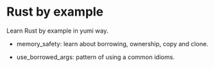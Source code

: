 # Rust by example

Learn Rust by example in yumi way. 

- memory_safety: learn about borrowing, ownership, copy and clone.

- use_borrowed_args: pattern of using a common idioms.
